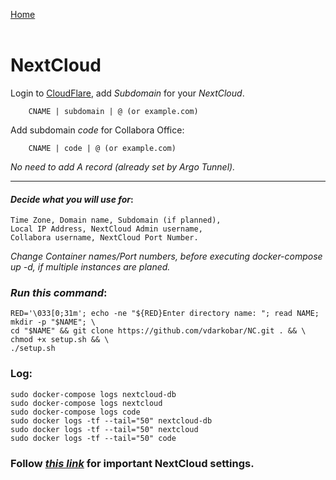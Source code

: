 <p align="left">
  <a href="https://github.com/vdarkobar/home-cloud">Home</a>
  <br><br>
</p> 
  
# NextCloud 
  
Login to <a href="https://dash.cloudflare.com/">CloudFlare</a>, add *Subdomain* for your *NextCloud*. 
```
    CNAME | subdomain | @ (or example.com)
```
Add subdomain *code* for Collabora Office:
```
    CNAME | code | @ (or example.com)
```
*No need to add A record (already set by Argo Tunnel).*
  
---
  
#### *Decide what you will use for*:
```
Time Zone, Domain name, Subdomain (if planned),
Local IP Address, NextCloud Admin username,
Collabora username, NextCloud Port Number.
```
  
  
*Change Container names/Port numbers, before executing docker-compose up -d, if multiple instances are planed.*  
  
  
### *Run this command*:
```
RED='\033[0;31m'; echo -ne "${RED}Enter directory name: "; read NAME; mkdir -p "$NAME"; \
cd "$NAME" && git clone https://github.com/vdarkobar/NC.git . && \
chmod +x setup.sh && \
./setup.sh
```
  
### Log:
```
sudo docker-compose logs nextcloud-db
sudo docker-compose logs nextcloud
sudo docker-compose logs code
sudo docker logs -tf --tail="50" nextcloud-db
sudo docker logs -tf --tail="50" nextcloud
sudo docker logs -tf --tail="50" code
``` 
  
### Follow <i><a href="https://github.com/vdarkobar/NPM/blob/main/shared/NC%20Additional%20Settings.md">this link</a></i> for important NextCloud settings.  
  
